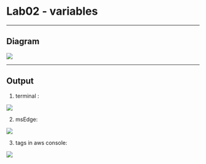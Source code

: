 # Lab02 - variables

---

## Diagram
[<img src="https://i.imgur.com/62JQBWB.png">](https://i.imgur.com/62JQBWB.png)

---

## Output
1. terminal :

[<img src="https://i.imgur.com/0Bfs6hX.png">](https://i.imgur.com/0Bfs6hX.png)

2. msEdge:

[<img src="https://i.imgur.com/SDOhcr4.png">](https://i.imgur.com/SDOhcr4.png)


3. tags in aws console:

[<img src="https://i.imgur.com/jZ7Yhsx.png">](https://i.imgur.com/jZ7Yhsx.png)

